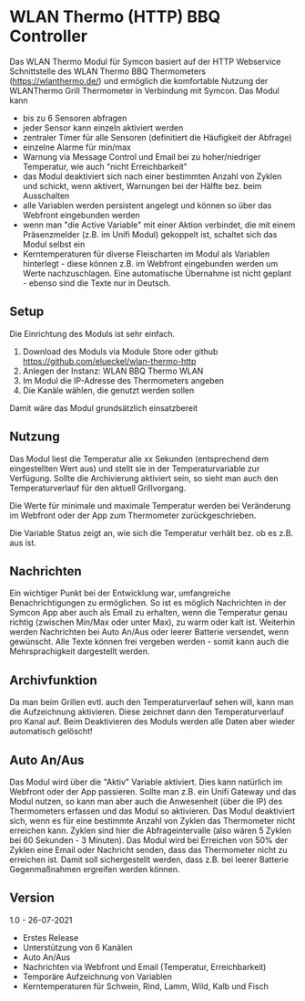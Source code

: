 # WLAN Thermo (HTTP) BBQ Controller 

Das WLAN Thermo Modul für Symcon basiert auf der HTTP Webservice Schnittstelle des WLAN Thermo BBQ Thermometers (https://wlanthermo.de/) und ermöglich die komfortable Nutzung der WLANThermo Grill Thermometer in Verbindung mit Symcon. Das Modul kann 

* bis zu 6 Sensoren abfragen
* jeder Sensor kann einzeln aktiviert werden 
* zentraler Timer für alle Sensoren (definitiert die Häufigkeit der Abfrage)
* einzelne Alarme für min/max
* Warnung via Message Control und Email bei zu hoher/niedriger Temperatur, wie auch "nicht Erreichbarkeit"
* das Modul deaktiviert sich nach einer bestimmten Anzahl von Zyklen und schickt, wenn aktivert, Warnungen bei der Hälfte bez. beim Ausschalten
* alle Variablen werden persistent angelegt und können so über das Webfront eingebunden werden
* wenn man "die Active Variable" mit einer Aktion verbindet, die mit einem Präsenzmelder (z.B. im Unifi Modul) gekoppelt ist, schaltet sich das Modul selbst ein
* Kerntemperaturen für diverse Fleischarten im Modul als Variablen hinterlegt - diese können z.B. im Webfront eingebunden werden um Werte nachzuschlagen. Eine automatische Übernahme ist nicht geplant - ebenso sind die Texte nur in Deutsch.

## Setup
Die Einrichtung des Moduls ist sehr einfach. 
1. Download des Moduls via Module Store oder github https://github.com/elueckel/wlan-thermo-http 
2. Anlegen der Instanz: WLAN BBQ Thermo WLAN
3. Im Modul die IP-Adresse des Thermometers angeben
4. Die Kanäle wählen, die genutzt werden sollen

Damit wäre das Modul grundsätzlich einsatzbereit

## Nutzung
Das Modul liest die Temperatur alle xx Sekunden (entsprechend dem eingestellten Wert aus) und stellt sie in der Temperaturvariable zur Verfügung. Sollte die Archivierung aktiviert sein, so sieht man auch den Temperaturverlauf für den aktuell Grillvorgang. 

Die Werte für minimale und maximale Temperatur werden bei Veränderung im Webfront oder der App zum Thermometer zurückgeschrieben. 

Die Variable Status zeigt an, wie sich die Temperatur verhält bez. ob es z.B. aus ist.

## Nachrichten
Ein wichtiger Punkt bei der Entwicklung war, umfangreiche Benachrichtigungen zu ermöglichen. So ist es möglich Nachrichten in der Symcon App aber auch als Email zu erhalten, wenn die Temperatur genau richtig (zwischen Min/Max oder unter Max), zu warm oder kalt ist. 
Weiterhin werden Nachrichten bei Auto An/Aus oder leerer Batterie versendet, wenn gewünscht. 
Alle Texte können frei vergeben werden - somit kann auch die Mehrsprachigkeit dargestellt werden. 

## Archivfunktion
Da man beim Grillen evtl. auch den Temperaturverlauf sehen will, kann man die Aufzeichnung aktivieren. Diese zeichnet dann den Temperaturverlauf pro Kanal auf. Beim Deaktivieren des Moduls werden alle Daten aber wieder automatisch gelöscht!

## Auto An/Aus
Das Modul wird über die "Aktiv" Variable aktiviert. Dies kann natürlich im Webfront oder der App passieren. Sollte man z.B. ein Unifi Gateway und das Modul nutzen, so kann man aber auch die Anwesenheit (über die IP) des Thermometers erfassen und das Modul so aktivieren. 
Das Modul deaktiviert sich, wenn es für eine bestimmte Anzahl von Zyklen das Thermometer nicht erreichen kann. Zyklen sind hier die Abfrageintervalle (also wären 5 Zyklen bei 60 Sekunden - 3 Minuten). Das Modul wird bei Erreichen von 50% der Zyklen eine Email oder Nachricht senden, dass das Thermometer nicht zu erreichen ist. Damit soll sichergestellt werden, dass z.B. bei leerer Batterie Gegenmaßnahmen ergreifen werden können. 


## Version
1.0 - 26-07-2021
* Erstes Release
* Unterstützung von 6 Kanälen 
* Auto An/Aus
* Nachrichten via Webfront und Email (Temperatur, Erreichbarkeit)
* Temporäre Aufzeichnung von Variablen
* Kerntemperaturen für Schwein, Rind, Lamm, Wild, Kalb und Fisch
